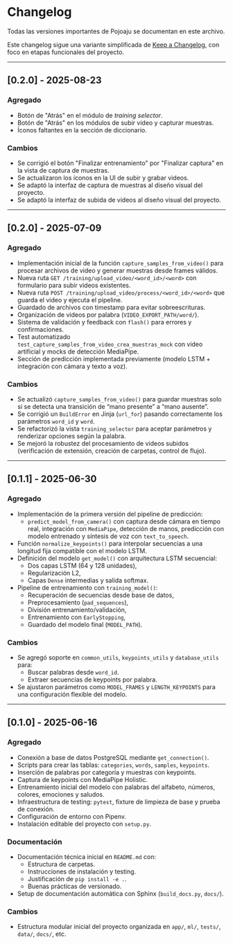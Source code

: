 # Changelog

Todas las versiones importantes de Pojoaju se documentan en este archivo.

Este changelog sigue una variante simplificada de [Keep a Changelog](https://keepachangelog.com/es-ES/1.0.0/), con foco en etapas funcionales del proyecto.

---

## [0.2.0] - 2025-08-23

### Agregado
- Botón de "Atrás" en el módulo de *training selector*.
- Botón de "Atrás" en los módulos de subir video y capturar muestras.
- Íconos faltantes en la sección de diccionario.

### Cambios
- Se corrigió el botón "Finalizar entrenamiento" por "Finalizar captura" en la vista de captura de muestras.
- Se actualizaron los íconos en la UI de subir y grabar videos.
- Se adaptó la interfaz de captura de muestras al diseño visual del proyecto.
- Se adaptó la interfaz de subida de videos al diseño visual del proyecto.

---

## [0.2.0] - 2025-07-09

### Agregado
- Implementación inicial de la función `capture_samples_from_video()` para procesar archivos de video y generar muestras desde frames válidos.
- Nueva ruta `GET /training/upload_video/<word_id>/<word>` con formulario para subir videos existentes.
- Nueva ruta `POST /training/upload_video/process/<word_id>/<word>` que guarda el video y ejecuta el pipeline.
- Guardado de archivos con timestamp para evitar sobreescrituras.
- Organización de videos por palabra (`VIDEO_EXPORT_PATH/word/`).
- Sistema de validación y feedback con `flash()` para errores y confirmaciones.
- Test automatizado `test_capture_samples_from_video_crea_muestras_mock` con video artificial y mocks de detección MediaPipe.
- Sección de predicción implementada previamente (modelo LSTM + integración con cámara y texto a voz).

### Cambios
- Se actualizó `capture_samples_from_video()` para guardar muestras solo si se detecta una transición de “mano presente” a “mano ausente”.
- Se corrigió un `BuildError` en Jinja (`url_for`) pasando correctamente los parámetros `word_id` y `word`.
- Se refactorizó la vista `training_selector` para aceptar parámetros y renderizar opciones según la palabra.
- Se mejoró la robustez del procesamiento de videos subidos (verificación de extensión, creación de carpetas, control de flujo).

---

## [0.1.1] - 2025-06-30

### Agregado
- Implementación de la primera versión del pipeline de predicción:
  - `predict_model_from_camera()` con captura desde cámara en tiempo real, integración con `MediaPipe`, detección de manos, predicción con modelo entrenado y síntesis de voz con `text_to_speech`.
- Función `normalize_keypoints()` para interpolar secuencias a una longitud fija compatible con el modelo LSTM.
- Definición del modelo `get_model()` con arquitectura LSTM secuencial:
  - Dos capas LSTM (64 y 128 unidades),
  - Regularización L2,
  - Capas `Dense` intermedias y salida softmax.
- Pipeline de entrenamiento con `training_model()`:
  - Recuperación de secuencias desde base de datos,
  - Preprocesamiento (`pad_sequences`),
  - División entrenamiento/validación,
  - Entrenamiento con `EarlyStopping`,
  - Guardado del modelo final (`MODEL_PATH`).

### Cambios
- Se agregó soporte en `common_utils`, `keypoints_utils` y `database_utils` para:
  - Buscar palabras desde `word_id`.
  - Extraer secuencias de keypoints por palabra.
- Se ajustaron parámetros como `MODEL_FRAMES` y `LENGTH_KEYPOINTS` para una configuración flexible del modelo.

---

## [0.1.0] - 2025-06-16

### Agregado
- Conexión a base de datos PostgreSQL mediante `get_connection()`.
- Scripts para crear las tablas: `categories`, `words`, `samples`, `keypoints`.
- Inserción de palabras por categoría y muestras con keypoints.
- Captura de keypoints con MediaPipe Holistic.
- Entrenamiento inicial del modelo con palabras del alfabeto, números, colores, emociones y saludos.
- Infraestructura de testing: `pytest`, fixture de limpieza de base y prueba de conexión.
- Configuración de entorno con Pipenv.
- Instalación editable del proyecto con `setup.py`.

### Documentación
- Documentación técnica inicial en `README.md` con:
  - Estructura de carpetas.
  - Instrucciones de instalación y testing.
  - Justificación de `pip install -e .`.
  - Buenas prácticas de versionado.
- Setup de documentación automática con Sphinx (`build_docs.py`, `docs/`).

### Cambios
- Estructura modular inicial del proyecto organizada en `app/`, `ml/`, `tests/`, `data/`, `docs/`, etc.
